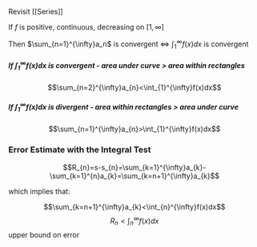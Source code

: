 Revisit [[Series]]

If $f$ is positive, continuous, decreasing on $[1, \infty]$

Then $\sum_{n=1}^{\infty}a_n$ is convergent $\iff$ $\int_1^{\infty}f(x)dx$ is convergent

##### If $\int_{1}^{\infty}f(x)dx$ is convergent - area under curve > area within rectangles
$$\sum_{n=2}^{\infty}a_{n}<\int_{1}^{\infty}f(x)dx$$
##### If $\int_{1}^{\infty}f(x)dx$ is divergent - area within rectangles > area under curve
$$\sum_{n=1}^{\infty}a_{n}>\int_{1}^{\infty}f(x)dx$$
### Error Estimate with the Integral Test

$$R_{n}=s-s_{n}=\sum_{k=1}^{\infty}a_{k}-\sum_{k=1}^{n}a_{k}=\sum_{k=n+1}^{\infty}a_{k}$$
  
which implies that:

$$\sum_{k=n+1}^{\infty}a_{k}<\int_{n}^{\infty}f(x)dx$$
$$R_{n}<\int_{n}^{\infty}f(x)dx$$
upper bound on error
